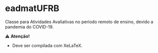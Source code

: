 # eadmatUFRB

Classe para Atividades Avaliativas no período remoto de ensino, devido a pandemia do COVID-19.

:warning: **Atenção!**
 - Deve ser compilada com XeLaTeX.

